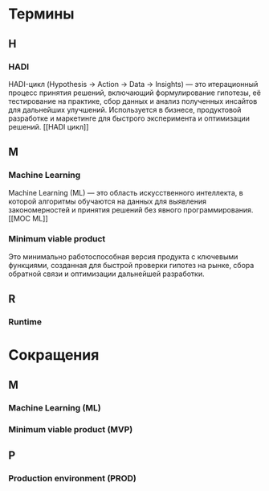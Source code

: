 # Термины 
## H
### HADI
HADI-цикл (Hypothesis → Action → Data → Insights) — это итерационный процесс принятия решений, включающий формулирование гипотезы, её тестирование на практике, сбор данных и анализ полученных инсайтов для дальнейших улучшений. Используется в бизнесе, продуктовой разработке и маркетинге для быстрого эксперимента и оптимизации решений.
[[HADI цикл]]
## M
### Machine Learning
Machine Learning (ML) — это область искусственного интеллекта, в которой алгоритмы обучаются на данных для выявления закономерностей и принятия решений без явного программирования.
[[MOC ML]]
### Minimum viable product 
Это минимально работоспособная версия продукта с ключевыми функциями, созданная для быстрой проверки гипотез на рынке, сбора обратной связи и оптимизации дальнейшей разработки.
## R
### Runtime
# Сокращения 

## M
### Machine Learning (ML)
### Minimum viable product (MVP)
## P
### Production environment (PROD)
